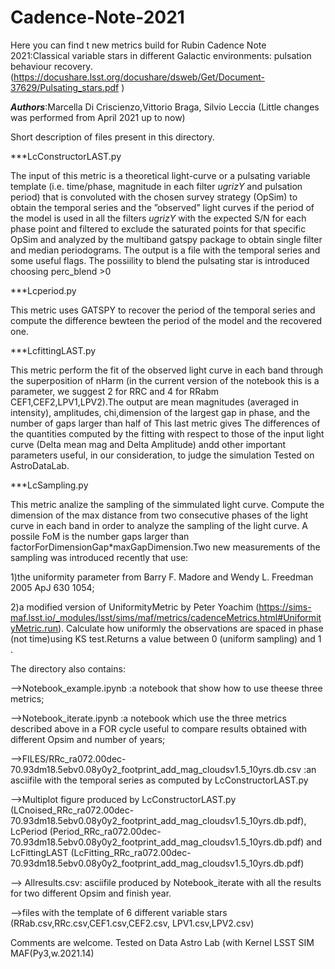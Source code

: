 # Cadence-Note-2021
Here you can find t new metrics build  for Rubin Cadence Note 2021:Classical variable stars in different Galactic environments: pulsation behaviour recovery.
(https://docushare.lsst.org/docushare/dsweb/Get/Document-37629/Pulsating_stars.pdf )

***Authors***:Marcella Di Criscienzo,Vittorio Braga, Silvio Leccia
(Little changes was performed from April 2021 up to now)

Short description of files present in this directory.


***LcConstructorLAST.py

The input of this metric is a theoretical light-curve or a pulsating variable template 
(i.e. time/phase, magnitude in each filter $ugrizY$ and pulsation period) that is convoluted with the chosen survey strategy 
(OpSim) to obtain the temporal series and  the ”observed” light curves if the period of the model is used in all the filters $ugrizY$ with the expected S/N for each phase point and  filtered to exclude the saturated points for that specific OpSim and analyzed by the multiband gatspy package to obtain single filter and median periodograms. The output is a file with the temporal series and some useful flags. The possiility to blend the pulsating star is introduced choosing perc_blend >0


***Lcperiod.py


This metric uses GATSPY to recover the period of the temporal series and compute the difference bewteen the period of the model and the recovered one.


***LcfittingLAST.py

This metric perform  the fit of the observed light curve in each band through the superposition of nHarm (in the current version of the notebook this is a parameter, we suggest 2 for RRC and 4 for RRabm CEF1,CEF2,LPV1,LPV2).The output are  mean magnitudes (averaged in intensity), amplitudes, chi,dimension of the largest gap in phase, and the number of gaps larger than half of 
This last metric gives The differences of the quantities  computed by the fitting with respect to those of the input light curve (Delta mean mag and Delta Amplitude) andd other important parameters useful, in our consideration, to judge the simulation
Tested on AstroDataLab.


***LcSampling.py

This metric  analize the sampling of the simmulated light curve. Compute the dimension of the max distance from two consecutive phases of the light curve in each band in order to analyze the sampling of the light curve. A possile FoM is the  number gaps larger than factorForDimensionGap*maxGapDimension.Two new measurements of the sampling was  introduced recently that use:

1)the uniformity parameter from  Barry F. Madore and Wendy L. Freedman 2005 ApJ 630 1054;

2)a modified version of	UniformityMetric by Peter Yoachim (https://sims-maf.lsst.io/_modules/lsst/sims/maf/metrics/cadenceMetrics.html#UniformityMetric.run). Calculate how uniformly the observations are spaced in phase (not time)using KS test.Returns a value between 0 (uniform sampling) and 1 . 

The directory also contains:

-->Notebook_example.ipynb :a notebook that  show how to use theese three metrics;

-->Notebook_iterate.ipynb :a notebook which use the three metrics described above  in a FOR cycle useful to compare results obtained with  different Opsim and number of years;

-->FILES/RRc_ra072.00dec-70.93dm18.5ebv0.08y0y2_footprint_add_mag_cloudsv1.5_10yrs.db.csv  :an  asciifile with the temporal series as computed by LcConstructorLAST.py 

-->Multiplot figure produced by  LcConstructorLAST.py (LCnoised_RRc_ra072.00dec-70.93dm18.5ebv0.08y0y2_footprint_add_mag_cloudsv1.5_10yrs.db.pdf), LcPeriod (Period_RRc_ra072.00dec-70.93dm18.5ebv0.08y0y2_footprint_add_mag_cloudsv1.5_10yrs.db.pdf) and LcFittingLAST (LcFitting_RRc_ra072.00dec-70.93dm18.5ebv0.08y0y2_footprint_add_mag_cloudsv1.5_10yrs.db.pdf)
 
--> Allresults.csv: asciifile  produced by Notebook_iterate with all the results for two different Opsim and finish year.

-->files with the template of 6 different variable stars (RRab.csv,RRc.csv,CEF1.csv,CEF2.csv, LPV1.csv,LPV2.csv)




Comments are welcome. 
Tested on Data Astro Lab (with Kernel LSST SIM MAF(Py3,w.2021.14)


